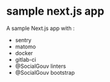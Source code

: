 # sample next.js app

A sample Next.js app with :

- sentry
- matomo
- docker
- gitlab-ci
- @SocialGouv linters
- @SocialGouv bootstrap
